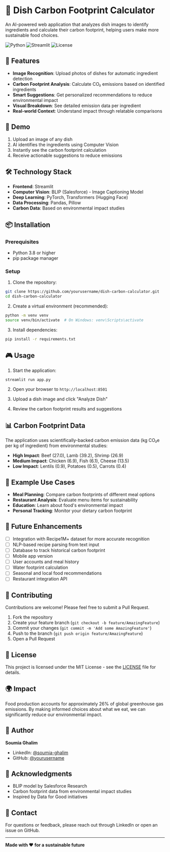 # 🌱 Dish Carbon Footprint Calculator

An AI-powered web application that analyzes dish images to identify ingredients and calculate their carbon footprint, helping users make more sustainable food choices.

![Python](https://img.shields.io/badge/Python-3.8+-blue.svg)
![Streamlit](https://img.shields.io/badge/Streamlit-1.29.0-FF4B4B.svg)
![License](https://img.shields.io/badge/License-MIT-green.svg)

## 🎯 Features

- **Image Recognition**: Upload photos of dishes for automatic ingredient detection
- **Carbon Footprint Analysis**: Calculate CO₂ emissions based on identified ingredients
- **Smart Suggestions**: Get personalized recommendations to reduce environmental impact
- **Visual Breakdown**: See detailed emission data per ingredient
- **Real-world Context**: Understand impact through relatable comparisons

## 🚀 Demo

1. Upload an image of any dish
2. AI identifies the ingredients using Computer Vision
3. Instantly see the carbon footprint calculation
4. Receive actionable suggestions to reduce emissions

## 🛠️ Technology Stack

- **Frontend**: Streamlit
- **Computer Vision**: BLIP (Salesforce) - Image Captioning Model
- **Deep Learning**: PyTorch, Transformers (Hugging Face)
- **Data Processing**: Pandas, Pillow
- **Carbon Data**: Based on environmental impact studies

## 📦 Installation

### Prerequisites

- Python 3.8 or higher
- pip package manager

### Setup

1. Clone the repository:
```bash
git clone https://github.com/yourusername/dish-carbon-calculator.git
cd dish-carbon-calculator
```

2. Create a virtual environment (recommended):
```bash
python -m venv venv
source venv/bin/activate  # On Windows: venv\Scripts\activate
```

3. Install dependencies:
```bash
pip install -r requirements.txt
```

## 🎮 Usage

1. Start the application:
```bash
streamlit run app.py
```

2. Open your browser to `http://localhost:8501`

3. Upload a dish image and click "Analyze Dish"

4. Review the carbon footprint results and suggestions

## 📊 Carbon Footprint Data

The application uses scientifically-backed carbon emission data (kg CO₂e per kg of ingredient) from environmental studies:

- **High Impact**: Beef (27.0), Lamb (39.2), Shrimp (26.9)
- **Medium Impact**: Chicken (6.9), Fish (6.1), Cheese (13.5)
- **Low Impact**: Lentils (0.9), Potatoes (0.5), Carrots (0.4)

## 🧪 Example Use Cases

- **Meal Planning**: Compare carbon footprints of different meal options
- **Restaurant Analysis**: Evaluate menu items for sustainability
- **Education**: Learn about food's environmental impact
- **Personal Tracking**: Monitor your dietary carbon footprint

## 🔮 Future Enhancements

- [ ] Integration with Recipe1M+ dataset for more accurate recognition
- [ ] NLP-based recipe parsing from text input
- [ ] Database to track historical carbon footprint
- [ ] Mobile app version
- [ ] User accounts and meal history
- [ ] Water footprint calculation
- [ ] Seasonal and local food recommendations
- [ ] Restaurant integration API

## 🤝 Contributing

Contributions are welcome! Please feel free to submit a Pull Request.

1. Fork the repository
2. Create your feature branch (`git checkout -b feature/AmazingFeature`)
3. Commit your changes (`git commit -m 'Add some AmazingFeature'`)
4. Push to the branch (`git push origin feature/AmazingFeature`)
5. Open a Pull Request

## 📝 License

This project is licensed under the MIT License - see the [LICENSE](LICENSE) file for details.

## 🌍 Impact

Food production accounts for approximately 26% of global greenhouse gas emissions. By making informed choices about what we eat, we can significantly reduce our environmental impact.

## 👤 Author

**Soumia Ghalim**

- LinkedIn: [@soumia-ghalim](https://www.linkedin.com/in/soumia-ghalim/)
- GitHub: [@yourusername](https://github.com/soumiag)

## 🙏 Acknowledgments

- BLIP model by Salesforce Research
- Carbon footprint data from environmental impact studies
- Inspired by Data for Good initiatives

## 📧 Contact

For questions or feedback, please reach out through LinkedIn or open an issue on GitHub.

---

**Made with ❤️ for a sustainable future**
